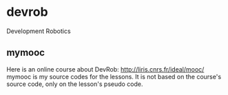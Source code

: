 # devrob
Development Robotics

## mymooc

Here is an online course about DevRob: http://liris.cnrs.fr/ideal/mooc/
mymooc is my source codes for the lessons. It is not based on the course's source code, only on the lesson's pseudo code.

